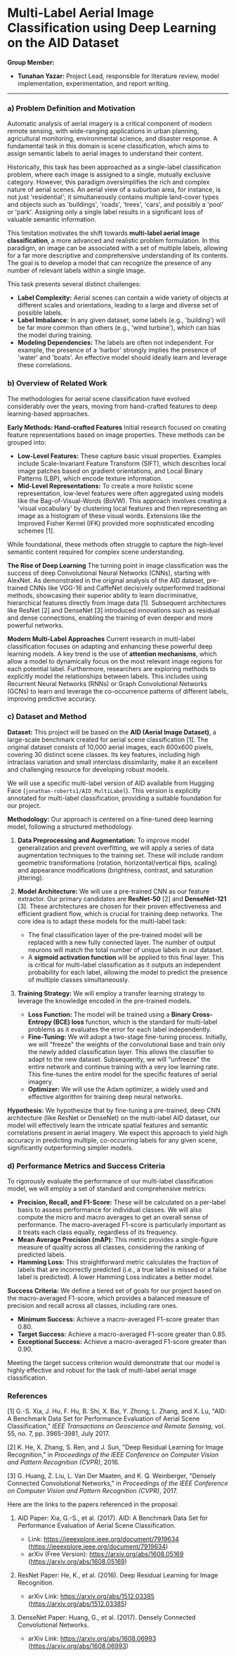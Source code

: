 
# Multi-Label Aerial Image Classification using Deep Learning on the AID Dataset

**Group Member:**
*   **Tunahan Yazar:** Project Lead, responsible for literature review, model implementation, experimentation, and report writing.

---

### a) Problem Definition and Motivation

Automatic analysis of aerial imagery is a critical component of modern remote sensing, with wide-ranging applications in urban planning, agricultural monitoring, environmental science, and disaster response. A fundamental task in this domain is scene classification, which aims to assign semantic labels to aerial images to understand their content.

Historically, this task has been approached as a single-label classification problem, where each image is assigned to a single, mutually exclusive category. However, this paradigm oversimplifies the rich and complex nature of aerial scenes. An aerial view of a suburban area, for instance, is not just 'residential'; it simultaneously contains multiple land-cover types and objects such as 'buildings', 'roads', 'trees', 'cars', and possibly a 'pool' or 'park'. Assigning only a single label results in a significant loss of valuable semantic information.

This limitation motivates the shift towards **multi-label aerial image classification**, a more advanced and realistic problem formulation. In this paradigm, an image can be associated with a set of multiple labels, allowing for a far more descriptive and comprehensive understanding of its contents. The goal is to develop a model that can recognize the presence of any number of relevant labels within a single image.

This task presents several distinct challenges:
*   **Label Complexity:** Aerial scenes can contain a wide variety of objects at different scales and orientations, leading to a large and diverse set of possible labels.
*   **Label Imbalance:** In any given dataset, some labels (e.g., 'building') will be far more common than others (e.g., 'wind turbine'), which can bias the model during training.
*   **Modeling Dependencies:** The labels are often not independent. For example, the presence of a 'harbor' strongly implies the presence of 'water' and 'boats'. An effective model should ideally learn and leverage these correlations.

### b) Overview of Related Work

The methodologies for aerial scene classification have evolved considerably over the years, moving from hand-crafted features to deep learning-based approaches.

**Early Methods: Hand-crafted Features**
Initial research focused on creating feature representations based on image properties. These methods can be grouped into:
*   **Low-Level Features:** These capture basic visual properties. Examples include Scale-Invariant Feature Transform (SIFT), which describes local image patches based on gradient orientations, and Local Binary Patterns (LBP), which encode texture information.
*   **Mid-Level Representations:** To create a more holistic scene representation, low-level features were often aggregated using models like the Bag-of-Visual-Words (BoVW). This approach involves creating a 'visual vocabulary' by clustering local features and then representing an image as a histogram of these visual words. Extensions like the Improved Fisher Kernel (IFK) provided more sophisticated encoding schemes [1].

While foundational, these methods often struggle to capture the high-level semantic content required for complex scene understanding.

**The Rise of Deep Learning**
The turning point in image classification was the success of deep Convolutional Neural Networks (CNNs), starting with AlexNet. As demonstrated in the original analysis of the AID dataset, pre-trained CNNs like VGG-16 and CaffeNet decisively outperformed traditional methods, showcasing their superior ability to learn discriminative, hierarchical features directly from image data [1]. Subsequent architectures like ResNet [2] and DenseNet [3] introduced innovations such as residual and dense connections, enabling the training of even deeper and more powerful networks.

**Modern Multi-Label Approaches**
Current research in multi-label classification focuses on adapting and enhancing these powerful deep learning models. A key trend is the use of **attention mechanisms**, which allow a model to dynamically focus on the most relevant image regions for each potential label. Furthermore, researchers are exploring methods to explicitly model the relationships between labels. This includes using Recurrent Neural Networks (RNNs) or Graph Convolutional Networks (GCNs) to learn and leverage the co-occurrence patterns of different labels, improving predictive accuracy.

### c) Dataset and Method

**Dataset:**
This project will be based on the **AID (Aerial Image Dataset)**, a large-scale benchmark created for aerial scene classification [1]. The original dataset consists of 10,000 aerial images, each 600x600 pixels, covering 30 distinct scene classes. Its key features, including high intraclass variation and small interclass dissimilarity, make it an excellent and challenging resource for developing robust models.

We will use a specific multi-label version of AID available from Hugging Face (`jonathan-roberts1/AID_MultiLabel`). This version is explicitly annotated for multi-label classification, providing a suitable foundation for our project.

**Methodology:**
Our approach is centered on a fine-tuned deep learning model, following a structured methodology.

1.  **Data Preprocessing and Augmentation:**
    To improve model generalization and prevent overfitting, we will apply a series of data augmentation techniques to the training set. These will include random geometric transformations (rotation, horizontal/vertical flips, scaling) and appearance modifications (brightness, contrast, and saturation jittering).

2.  **Model Architecture:**
    We will use a pre-trained CNN as our feature extractor. Our primary candidates are **ResNet-50** [2] and **DenseNet-121** [3]. These architectures are chosen for their proven effectiveness and efficient gradient flow, which is crucial for training deep networks. The core idea is to adapt these models for the multi-label task:
    *   The final classification layer of the pre-trained model will be replaced with a new fully connected layer. The number of output neurons will match the total number of unique labels in our dataset.
    *   A **sigmoid activation function** will be applied to this final layer. This is critical for multi-label classification as it outputs an independent probability for each label, allowing the model to predict the presence of multiple classes simultaneously.

3.  **Training Strategy:**
    We will employ a transfer learning strategy to leverage the knowledge encoded in the pre-trained models.
    *   **Loss Function:** The model will be trained using a **Binary Cross-Entropy (BCE) loss** function, which is the standard for multi-label problems as it evaluates the error for each label independently.
    *   **Fine-Tuning:** We will adopt a two-stage fine-tuning process. Initially, we will "freeze" the weights of the convolutional base and train only the newly added classification layer. This allows the classifier to adapt to the new dataset. Subsequently, we will "unfreeze" the entire network and continue training with a very low learning rate. This fine-tunes the entire model for the specific features of aerial imagery.
    *   **Optimizer:** We will use the Adam optimizer, a widely used and effective algorithm for training deep neural networks.

**Hypothesis:**
We hypothesize that by fine-tuning a pre-trained, deep CNN architecture (like ResNet or DenseNet) on the multi-label AID dataset, our model will effectively learn the intricate spatial features and semantic correlations present in aerial imagery. We expect this approach to yield high accuracy in predicting multiple, co-occurring labels for any given scene, significantly outperforming simpler models.

### d) Performance Metrics and Success Criteria

To rigorously evaluate the performance of our multi-label classification model, we will employ a set of standard and comprehensive metrics:

*   **Precision, Recall, and F1-Score:** These will be calculated on a per-label basis to assess performance for individual classes. We will also compute the micro and macro averages to get an overall sense of performance. The macro-averaged F1-score is particularly important as it treats each class equally, regardless of its frequency.
*   **Mean Average Precision (mAP):** This metric provides a single-figure measure of quality across all classes, considering the ranking of predicted labels.
*   **Hamming Loss:** This straightforward metric calculates the fraction of labels that are incorrectly predicted (i.e., a true label is missed or a false label is predicted). A lower Hamming Loss indicates a better model.

**Success Criteria:**
We define a tiered set of goals for our project based on the macro-averaged F1-score, which provides a balanced measure of precision and recall across all classes, including rare ones.

*   **Minimum Success:** Achieve a macro-averaged F1-score greater than 0.80.
*   **Target Success:** Achieve a macro-averaged F1-score greater than 0.85.
*   **Exceptional Success:** Achieve a macro-averaged F1-score greater than 0.90.

Meeting the target success criterion would demonstrate that our model is highly effective and robust for the task of multi-label aerial image classification.

### References

[1] G.-S. Xia, J. Hu, F. Hu, B. Shi, X. Bai, Y. Zhong, L. Zhang, and X. Lu, "AID: A Benchmark Data Set for Performance Evaluation of Aerial Scene Classification," *IEEE Transactions on Geoscience and Remote Sensing*, vol. 55, no. 7, pp. 3965-3981, July 2017.

[2] K. He, X. Zhang, S. Ren, and J. Sun, "Deep Residual Learning for Image Recognition," in *Proceedings of the IEEE Conference on Computer Vision and Pattern Recognition (CVPR)*, 2016.

[3] G. Huang, Z. Liu, L. Van Der Maaten, and K. Q. Weinberger, "Densely Connected Convolutional Networks," in *Proceedings of the IEEE Conference on Computer Vision and Pattern Recognition (CVPR)*, 2017.



Here are the links to the papers referenced in the proposal:

   1. AID Paper: Xia, G.-S., et al. (2017). AID: A Benchmark Data Set for Performance Evaluation of Aerial Scene Classification.
       * Link: https://ieeexplore.ieee.org/document/7919634 (https://ieeexplore.ieee.org/document/7919634)
       * arXiv (Free Version): https://arxiv.org/abs/1608.05169 (https://arxiv.org/abs/1608.05169)

   2. ResNet Paper: He, K., et al. (2016). Deep Residual Learning for Image Recognition.
       * arXiv Link: https://arxiv.org/abs/1512.03385 (https://arxiv.org/abs/1512.03385)

   3. DenseNet Paper: Huang, G., et al. (2017). Densely Connected Convolutional Networks.
       * arXiv Link: https://arxiv.org/abs/1608.06993 (https://arxiv.org/abs/1608.06993)
